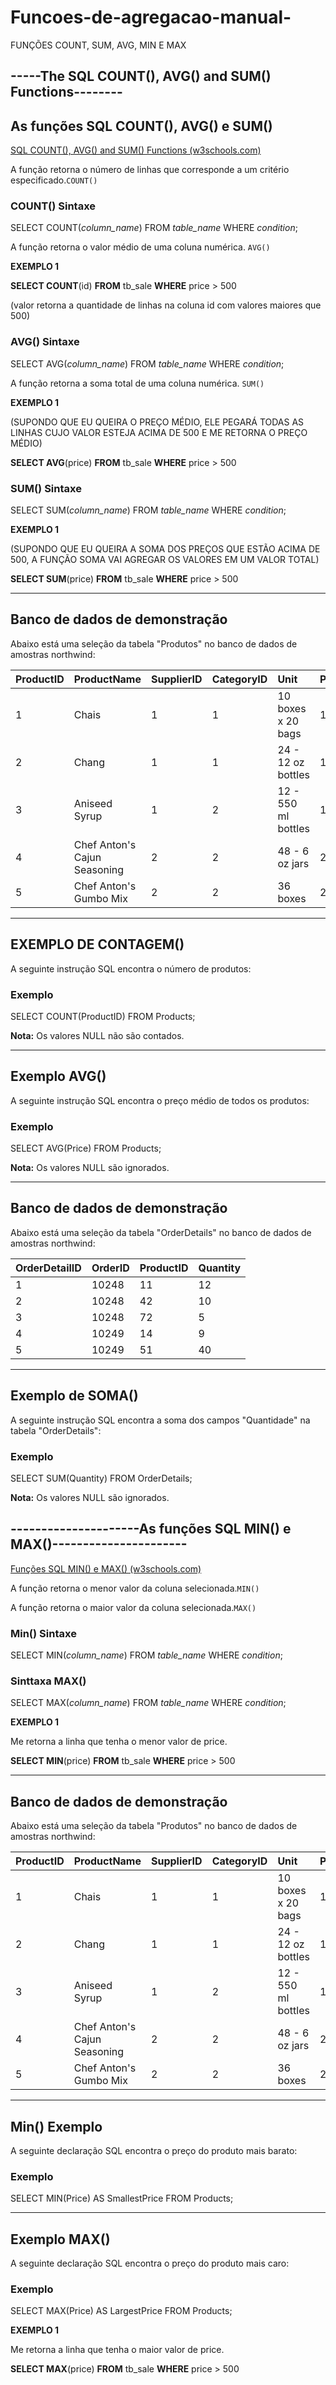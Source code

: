 # Funcoes-de-agregacao-manual-
FUNÇÕES COUNT, SUM, AVG, MIN E MAX



## -----The SQL COUNT(), AVG() and SUM() Functions--------

##            As funções SQL COUNT(), AVG() e SUM()

[SQL COUNT(), AVG() and SUM() Functions (w3schools.com)](https://www.w3schools.com/sql/sql_count_avg_sum.asp#gsc.tab=0&gsc.q=min%2Fmax)



A função retorna o número de linhas que corresponde a um critério especificado.`COUNT()`

### COUNT() Sintaxe

SELECT COUNT(*column_name*)
FROM *table_name*
WHERE *condition*;

A função retorna o valor médio de uma coluna numérica. `AVG()`

**EXEMPLO 1**

**SELECT COUNT**(id) **FROM** tb_sale **WHERE** price > 500

(valor retorna a quantidade de linhas na coluna id com valores maiores que 500)

### AVG() Sintaxe

SELECT AVG(*column_name*)
FROM *table_name*
WHERE *condition*;

A função retorna a soma total de uma coluna numérica. `SUM()`

**EXEMPLO 1**

(SUPONDO QUE EU QUEIRA O PREÇO MÉDIO, ELE PEGARÁ TODAS AS LINHAS CUJO VALOR ESTEJA ACIMA DE 500 E ME RETORNA O PREÇO MÉDIO)

**SELECT AVG**(price) **FROM** tb_sale **WHERE** price > 500

### SUM() Sintaxe

SELECT SUM(*column_name*)
FROM *table_name*
WHERE *condition*;

**EXEMPLO 1**

(SUPONDO QUE EU QUEIRA A SOMA DOS PREÇOS QUE ESTÃO ACIMA DE 500, A FUNÇÃO SOMA VAI AGREGAR OS VALORES EM UM VALOR TOTAL)

**SELECT SUM**(price) **FROM** tb_sale **WHERE** price > 500



------

## Banco de dados de demonstração

Abaixo está uma seleção da tabela "Produtos" no banco de dados de amostras northwind:

| ProductID | ProductName                  | SupplierID | CategoryID | Unit                | Price |
| :-------- | :--------------------------- | :--------- | :--------- | :------------------ | :---- |
| 1         | Chais                        | 1          | 1          | 10 boxes x 20 bags  | 18    |
| 2         | Chang                        | 1          | 1          | 24 - 12 oz bottles  | 19    |
| 3         | Aniseed Syrup                | 1          | 2          | 12 - 550 ml bottles | 10    |
| 4         | Chef Anton's Cajun Seasoning | 2          | 2          | 48 - 6 oz jars      | 22    |
| 5         | Chef Anton's Gumbo Mix       | 2          | 2          | 36 boxes            | 21.35 |

------



## EXEMPLO DE CONTAGEM()

A seguinte instrução SQL encontra o número de produtos:

### Exemplo

SELECT COUNT(ProductID)
FROM Products;

**Nota:** Os valores NULL não são contados.

------

## Exemplo AVG()

A seguinte instrução SQL encontra o preço médio de todos os produtos:

### Exemplo

SELECT AVG(Price)
FROM Products;

**Nota:** Os valores NULL são ignorados.

------

## Banco de dados de demonstração

Abaixo está uma seleção da tabela "OrderDetails" no banco de dados de amostras northwind:

| OrderDetailID | OrderID | ProductID | Quantity |
| :------------ | :------ | :-------- | :------- |
| 1             | 10248   | 11        | 12       |
| 2             | 10248   | 42        | 10       |
| 3             | 10248   | 72        | 5        |
| 4             | 10249   | 14        | 9        |
| 5             | 10249   | 51        | 40       |

------

## Exemplo de SOMA()

A seguinte instrução SQL encontra a soma dos campos "Quantidade" na tabela "OrderDetails":

### Exemplo

SELECT SUM(Quantity)
FROM OrderDetails;

**Nota:** Os valores NULL são ignorados.



## ---------------------As funções SQL MIN() e MAX()----------------------

[Funções SQL MIN() e MAX() (w3schools.com)](https://www.w3schools.com/sql/sql_min_max.asp)



A função retorna o menor valor da coluna selecionada.`MIN()`

A função retorna o maior valor da coluna selecionada.`MAX()`

### Min() Sintaxe

SELECT MIN(*column_name*)
FROM *table_name*
WHERE *condition*;

### Sinttaxa MAX()

SELECT MAX(*column_name*)
FROM *table_name*
WHERE *condition*;



**EXEMPLO 1**

Me retorna a linha que tenha o menor valor de price.

**SELECT MIN**(price) **FROM** tb_sale **WHERE** price > 500

------

## Banco de dados de demonstração

Abaixo está uma seleção da tabela "Produtos" no banco de dados de amostras northwind:

| ProductID | ProductName                  | SupplierID | CategoryID | Unit                | Price |
| :-------- | :--------------------------- | :--------- | :--------- | :------------------ | :---- |
| 1         | Chais                        | 1          | 1          | 10 boxes x 20 bags  | 18    |
| 2         | Chang                        | 1          | 1          | 24 - 12 oz bottles  | 19    |
| 3         | Aniseed Syrup                | 1          | 2          | 12 - 550 ml bottles | 10    |
| 4         | Chef Anton's Cajun Seasoning | 2          | 2          | 48 - 6 oz jars      | 22    |
| 5         | Chef Anton's Gumbo Mix       | 2          | 2          | 36 boxes            | 21.35 |

------

## Min() Exemplo

A seguinte declaração SQL encontra o preço do produto mais barato:

### Exemplo

SELECT MIN(Price) AS SmallestPrice
FROM Products;

------

## Exemplo MAX()

A seguinte declaração SQL encontra o preço do produto mais caro:

### Exemplo

SELECT MAX(Price) AS LargestPrice
FROM Products;

**EXEMPLO 1**

Me retorna a linha que tenha o maior valor de price.

**SELECT MAX**(price) **FROM** tb_sale **WHERE** price > 500
